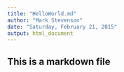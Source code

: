```yaml
---
title: "HelloWorld.md"
author: "Mark Stevenson"
date: "Saturday, February 21, 2015"
output: html_document
---
```


## This is a markdown file
